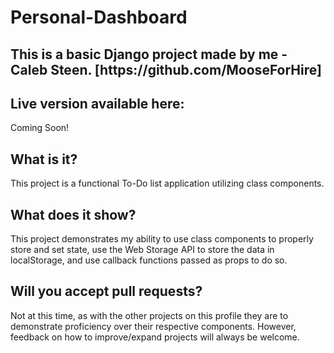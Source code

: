 # Personal-Dashboard

<h2> This is a basic Django project made by me - Caleb Steen. [https://github.com/MooseForHire] </h2>

<h2> Live version available here: </h2>
  <p> Coming Soon! </p>
  
  
<h2> What is it?
  </h2>
  
<p>This project is a functional To-Do list application utilizing class components.</p>

<h2>What does it show?
  </h2>
  
<p> This project demonstrates my ability to use class components to properly store and set state, use the Web Storage API to store the data in localStorage, and use callback functions passed as props to do so.
  </p>
  
<h2>Will you accept pull requests?
  </h2>
  
<p>Not at this time, as with the other projects on this profile they are to demonstrate proficiency over their respective components. However, feedback on how to improve/expand projects will always be welcome.
  </p>
